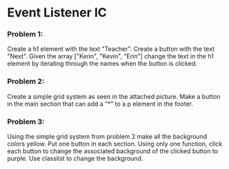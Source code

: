 # Event Listener IC

### Problem 1:
Create a h1 element with the text "Teacher". Create a button with the text "Next". Given the array ["Kenn", "Kevin", "Erin"] change the text in the h1 element by iterating through the names when the button is clicked.

### Problem 2:
Create a simple grid system as seen in the attached picture. Make a button in the main section that can add a “*” to a p element in the footer.

### Problem 3:
Using the simple grid system from problem 2 make all the background colors yellow. Put one button in each section. Using only one function, click each button to change the associated background of the clicked button to purple. Use classlist to change the background.
